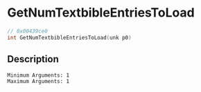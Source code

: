 # GetNumTextbibleEntriesToLoad
```c
// 0x00439ce0
int GetNumTextbibleEntriesToLoad(unk p0)
```
## Description
```
Minimum Arguments: 1
Maximum Arguments: 1
```
